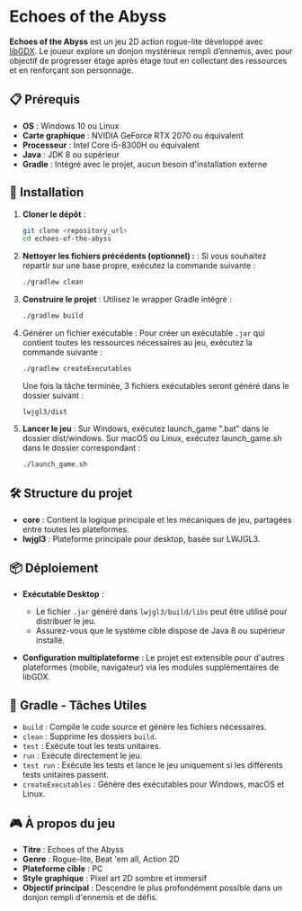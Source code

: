 # Echoes of the Abyss

**Echoes of the Abyss** est un jeu 2D action rogue-lite développé avec [libGDX](https://libgdx.com/). Le joueur explore un donjon mystérieux rempli d’ennemis, avec pour objectif de progresser étage après étage tout en collectant des ressources et en renforçant son personnage.

## 📋 Prérequis

- **OS** : Windows 10 ou Linux  
- **Carte graphique** : NVIDIA GeForce RTX 2070 ou équivalent  
- **Processeur** : Intel Core i5-8300H ou équivalent  
- **Java** : JDK 8 ou supérieur  
- **Gradle** : Intégré avec le projet, aucun besoin d'installation externe  

## 🚀 Installation

1. **Cloner le dépôt** :
   ```bash
   git clone <repository_url>
   cd echoes-of-the-abyss
2. **Nettoyer les fichiers précédents (optionnel) :** :
   Si vous souhaitez repartir sur une base propre, exécutez la commande suivante :
   ```bash
   ./gradlew clean
3. **Construire le projet** :
   Utilisez le wrapper Gradle intégré :
   ```bash
   ./gradlew build
4. Générer un fichier exécutable :
   Pour créer un exécutable `.jar` qui contient toutes les ressources nécessaires au jeu, exécutez la commande suivante :
    ```bash
    ./gradlew createExecutables
    ```
    
    Une fois la tâche terminée, 3 fichiers exécutables seront généré dans le dossier suivant :
    ```
    lwjgl3/dist
    ```
5. **Lancer le jeu** :
   Sur Windows, exécutez launch_game ".bat" dans le dossier dist/windows.
   Sur macOS ou Linux, exécutez launch_game.sh dans le dossier correspondant : 
    ```bash
   ./launch_game.sh
   
## 🛠️ Structure du projet

- **core** : Contient la logique principale et les mécaniques de jeu, partagées entre toutes les plateformes.
- **lwjgl3** : Plateforme principale pour desktop, basée sur LWJGL3.

## 📦 Déploiement

- **Exécutable Desktop** :
    - Le fichier `.jar` généré dans `lwjgl3/build/libs` peut être utilisé pour distribuer le jeu.
    - Assurez-vous que le système cible dispose de Java 8 ou supérieur installé.

- **Configuration multiplateforme** : Le projet est extensible pour d'autres plateformes (mobile, navigateur) via les modules supplémentaires de libGDX.

## 🧪 Gradle - Tâches Utiles

- `build` : Compile le code source et génère les fichiers nécessaires.
- `clean` : Supprime les dossiers `build`.
- `test` : Exécute tout les tests unitaires.
- `run` : Exécute directement le jeu.
- `test run` : Exécute les tests et lance le jeu uniquement si les différents tests unitaires passent.
- `createExecutables` : Génère des exécutables pour Windows, macOS et Linux.

## 🎮 À propos du jeu

- **Titre** : Echoes of the Abyss
- **Genre** : Rogue-lite, Beat 'em all, Action 2D
- **Plateforme cible** : PC
- **Style graphique** : Pixel art 2D sombre et immersif
- **Objectif principal** : Descendre le plus profondément possible dans un donjon rempli d'ennemis et de défis.  
